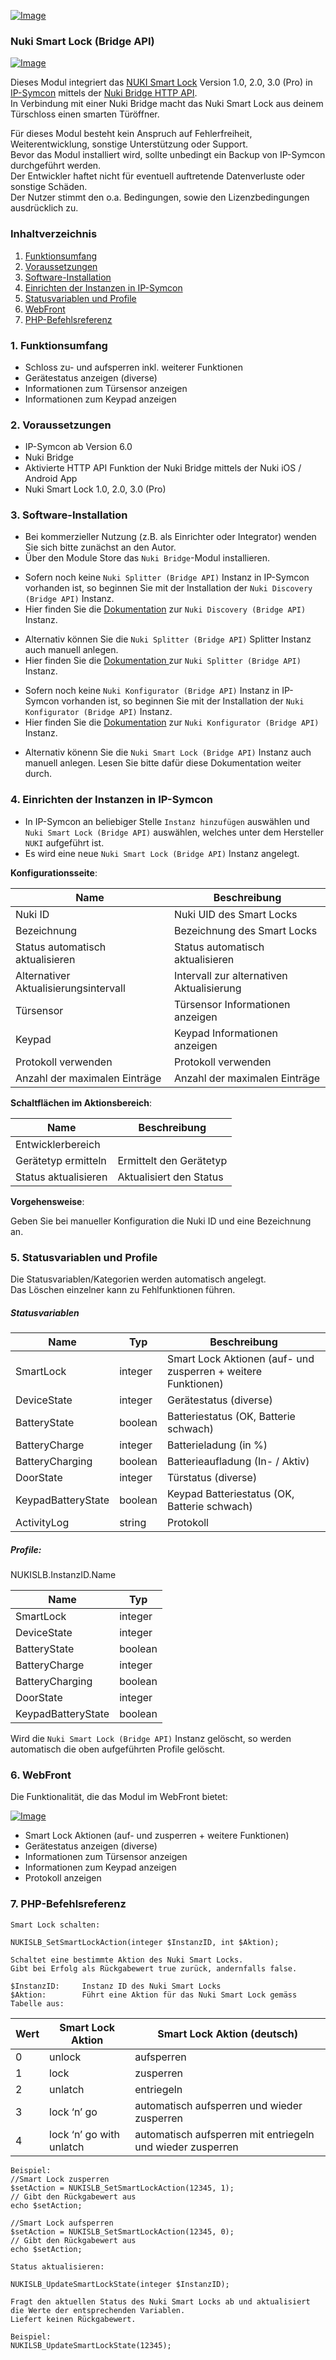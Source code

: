 [![Image](../imgs/NUKI_Logo.png)](https://nuki.io/de/)
### Nuki Smart Lock (Bridge API)
[![Image](../imgs/NUKI_SmartLock.png)]()

Dieses Modul integriert das [NUKI Smart Lock](https://nuki.io/de/smart-lock/) Version 1.0, 2.0, 3.0 (Pro) in [IP-Symcon](https://www.symcon.de) mittels der [Nuki Bridge HTTP API](https://developer.nuki.io/t/bridge-http-api/26).  
In Verbindung mit einer Nuki Bridge macht das Nuki Smart Lock aus deinem Türschloss einen smarten Türöffner.

Für dieses Modul besteht kein Anspruch auf Fehlerfreiheit, Weiterentwicklung, sonstige Unterstützung oder Support.  
Bevor das Modul installiert wird, sollte unbedingt ein Backup von IP-Symcon durchgeführt werden.  
Der Entwickler haftet nicht für eventuell auftretende Datenverluste oder sonstige Schäden.  
Der Nutzer stimmt den o.a. Bedingungen, sowie den Lizenzbedingungen ausdrücklich zu.  

### Inhaltverzeichnis

1. [Funktionsumfang](#1-funktionsumfang)
2. [Voraussetzungen](#2-voraussetzungen)
3. [Software-Installation](#3-software-installation)
4. [Einrichten der Instanzen in IP-Symcon](#4-einrichten-der-instanzen-in-ip-symcon)
5. [Statusvariablen und Profile](#5-statusvariablen-und-profile)
6. [WebFront](#6-webfront)
7. [PHP-Befehlsreferenz](#7-php-befehlsreferenz)

### 1. Funktionsumfang

* Schloss zu- und aufsperren inkl. weiterer Funktionen
* Gerätestatus anzeigen (diverse)
* Informationen zum Türsensor anzeigen
* Informationen zum Keypad anzeigen

### 2. Voraussetzungen

- IP-Symcon ab Version 6.0
- Nuki Bridge
- Aktivierte HTTP API Funktion der Nuki Bridge mittels der Nuki iOS / Android App
- Nuki Smart Lock 1.0, 2.0, 3.0 (Pro)

### 3. Software-Installation

* Bei kommerzieller Nutzung (z.B. als Einrichter oder Integrator) wenden Sie sich bitte zunächst an den Autor.
* Über den Module Store das `Nuki Bridge`-Modul installieren.

- Sofern noch keine `Nuki Splitter (Bridge API)` Instanz in IP-Symcon vorhanden ist, so beginnen Sie mit der Installation der `Nuki Discovery (Bridge API)` Instanz.
- Hier finden Sie die [Dokumentation](../Discovery) zur `Nuki Discovery (Bridge API)` Instanz.

* Alternativ können Sie die `Nuki Splitter (Bridge API)` Splitter Instanz auch manuell anlegen.
* Hier finden Sie die [Dokumentation ](../Bridge) zur `Nuki Splitter (Bridge API)` Instanz.

- Sofern noch keine `Nuki Konfigurator (Bridge API)` Instanz in IP-Symcon vorhanden ist, so beginnen Sie mit der Installation der `Nuki Konfigurator (Bridge API)` Instanz.
- Hier finden Sie die [Dokumentation](../Configurator) zur `Nuki Konfigurator (Bridge API)` Instanz.

* Alternativ könenn Sie die `Nuki Smart Lock (Bridge API)` Instanz auch manuell anlegen. Lesen Sie bitte dafür diese Dokumentation weiter durch.

### 4. Einrichten der Instanzen in IP-Symcon

- In IP-Symcon an beliebiger Stelle `Instanz hinzufügen` auswählen und `Nuki Smart Lock (Bridge API)` auswählen, welches unter dem Hersteller `NUKI` aufgeführt ist.
- Es wird eine neue `Nuki Smart Lock (Bridge API)` Instanz angelegt.

__Konfigurationsseite__:

Name                                    | Beschreibung
----------------------------------------| ---------------------------------
Nuki ID                                 | Nuki UID des Smart Locks
Bezeichnung                             | Bezeichnung des Smart Locks
Status automatisch aktualisieren        | Status automatisch aktualisieren
Alternativer Aktualisierungsintervall   | Intervall zur alternativen Aktualisierung
Türsensor                               | Türsensor Informationen anzeigen
Keypad                                  | Keypad Informationen anzeigen
Protokoll verwenden                     | Protokoll verwenden
Anzahl der maximalen Einträge           | Anzahl der maximalen Einträge

__Schaltflächen im Aktionsbereich__:

Name                    | Beschreibung
----------------------- | ---------------------------------
Entwicklerbereich       |
Gerätetyp ermitteln     | Ermittelt den Gerätetyp
Status aktualisieren    | Aktualisiert den Status

__Vorgehensweise__:  

Geben Sie bei manueller Konfiguration die Nuki ID und eine Bezeichnung an.

### 5. Statusvariablen und Profile

Die Statusvariablen/Kategorien werden automatisch angelegt.  
Das Löschen einzelner kann zu Fehlfunktionen führen.

##### Statusvariablen

Name                            | Typ     | Beschreibung
------------------------------- | ------- | -------------------------------------------------------------
SmartLock                       | integer | Smart Lock Aktionen (auf- und zusperren + weitere Funktionen)
DeviceState                     | integer | Gerätestatus (diverse)
BatteryState                    | boolean | Batteriestatus (OK, Batterie schwach)
BatteryCharge                   | integer | Batterieladung (in %)
BatteryCharging                 | boolean | Batterieaufladung (In- / Aktiv)
DoorState                       | integer | Türstatus (diverse)
KeypadBatteryState              | boolean | Keypad Batteriestatus (OK, Batterie schwach)
ActivityLog                     | string  | Protokoll

##### Profile:

NUKISLB.InstanzID.Name

Name                    | Typ
----------------------- | -------
SmartLock               | integer
DeviceState             | integer
BatteryState            | boolean
BatteryCharge           | integer
BatteryCharging         | boolean
DoorState               | integer
KeypadBatteryState      | boolean

Wird die `Nuki Smart Lock (Bridge API)` Instanz  gelöscht, so werden automatisch die oben aufgeführten Profile gelöscht.

### 6. WebFront

Die Funktionalität, die das Modul im WebFront bietet:  

[![Image](../imgs/NUKI_SmartLock_WebFront.png)]()  

* Smart Lock Aktionen (auf- und zusperren + weitere Funktionen)
* Gerätestatus anzeigen (diverse)
* Informationen zum Türsensor anzeigen
* Informationen zum Keypad anzeigen
* Protokoll anzeigen
 
### 7. PHP-Befehlsreferenz

```text
Smart Lock schalten:  

NUKISLB_SetSmartLockAction(integer $InstanzID, int $Aktion);

Schaltet eine bestimmte Aktion des Nuki Smart Locks.  
Gibt bei Erfolg als Rückgabewert true zurück, andernfalls false.  

$InstanzID:     Instanz ID des Nuki Smart Locks
$Aktion:        Führt eine Aktion für das Nuki Smart Lock gemäss Tabelle aus:  
```

Wert | Smart Lock Aktion            | Smart Lock Aktion (deutsch)          
---- | ---------------------------- | -----------------------------------------------------------
0    | unlock                       | aufsperren
1    | lock                         | zusperren
2    | unlatch                      | entriegeln
3    | lock ‘n’ go                  | automatisch aufsperren und wieder zusperren
4    | lock ‘n’ go with unlatch     | automatisch aufsperren mit entriegeln und wieder zusperren

```text
Beispiel:  
//Smart Lock zusperren
$setAction = NUKISLB_SetSmartLockAction(12345, 1); 
// Gibt den Rückgabewert aus
echo $setAction;      

//Smart Lock aufsperren
$setAction = NUKISLB_SetSmartLockAction(12345, 0);
// Gibt den Rückgabewert aus
echo $setAction;      
```

```text
Status aktualisieren:  

NUKISLB_UpdateSmartLockState(integer $InstanzID);  

Fragt den aktuellen Status des Nuki Smart Locks ab und aktualisiert die Werte der entsprechenden Variablen.  
Liefert keinen Rückgabewert.

Beispiel:  
NUKILSB_UpdateSmartLockState(12345);  
```  